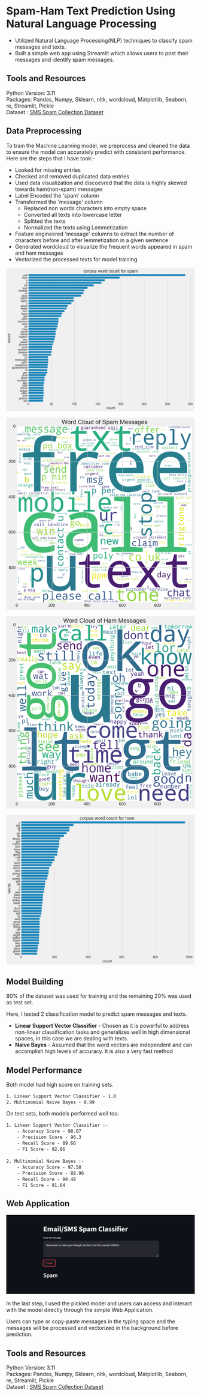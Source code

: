 
# Spam-Ham Text Prediction Using Natural Language Processing
- Utilized Natural Language Processing(NLP) techniques to classify spam messages and texts.
- Built a simple web app using Streamlit which allows users to post their messages and identify spam messages.


## Tools and Resources
Python Version: 3.11\
Packages: Pandas, Numpy, Sklearn, nltk, wordcloud, Matplotlib, Seaborn, re, Streamlit, Pickle\
Dataset : [SMS Spam Collection Dataset](https://www.kaggle.com/datasets/uciml/sms-spam-collection-dataset)

## Data Preprocessing
To train the Machine Learning model, we preprocess and cleaned the data to ensure the model can accurately predict with consistent performance. Here are the steps that I have took:-

- Looked for missing entries
- Checked and removed duplicated data entries 
- Used data visualization and discoevred that the data is highly skewed towards ham(non-spam) messages
- Label Encoded the 'spam' column
- Transformed the 'message' column
    - Replaced non words characters into empty space
    - Converted all texts into lowercase letter
    - Splitted the texts
    - Normalized the texts using Lemmetization
- Feature engineered 'message' columns to extract the number of characters before and after lemmetization in a given sentence  
- Generated wordcloud to visualize the frequent words appeared in spam and ham messages
- Vectorized the processed texts for model training
 
 ![Spam Corpus](https://github.com/BryanNGYH/Spam-Ham-Detection/blob/master/images/spam_corpus.png?raw=true)
 
 ![Word Cloud of Spam Messages](https://github.com/BryanNGYH/Spam-Ham-Detection/blob/master/images/spam_wordcloud.png?raw=true)
 
 ![Word Cloud of Ham Messages](https://github.com/BryanNGYH/Spam-Ham-Detection/blob/master/images/ham_wordcloud.png?raw=true)

![Ham Corpus](https://github.com/BryanNGYH/Spam-Ham-Detection/blob/master/images/ham_corpus.png?raw=true)
## Model Building
80% of the dataset was used for training and the remaining 20% was used as test set.

Here, I tested 2 classification model to predict spam messages and texts.

- **Linear Support Vector Classifier** - Chosen as it is powerful to address non-linear classification tasks and generalizes well in high dimensional spaces, in this case we are dealing with texts.
- **Naive Bayes** - Assumed that the word vectors are independent and can accomplish high levels of accuracy. It is also a very fast method



## Model Performance
Both model had high score on training sets.

    1. Linear Support Vector Classifier - 1.0
    2. Multinomial Naive Bayes - 0.99

On test sets, both models performed well too.

    1. Linear Support Vector Classifier :-
        - Accuracy Score - 98.07
        - Precision Score - 96.3
        - Recall Score - 89.66
        - F1 Score - 92.86
    
    2. Multinomial Naive Bayes :-
        - Accuracy Score - 97.58
        - Precision Score - 88.96
        - Recall Score - 94.48
        - F1 Score - 91.64
## Web Application
![Web App](https://github.com/BryanNGYH/Spam-Ham-Detection/blob/master/images/Web%20App.png?raw=true)

In the last step, I used the pickled model and users can access and interact with the model directly through the simple Web Application.

Users can type or copy-paste messages in the typing space and the messages will be processed and vectorized in the background before prediction.
## Tools and Resources
Python Version: 3.11\
Packages: Pandas, Numpy, Sklearn, nltk, wordcloud, Matplotlib, Seaborn, re, Streamlit, Pickle\
Dataset : [SMS Spam Collection Dataset](https://www.kaggle.com/datasets/uciml/sms-spam-collection-dataset)
